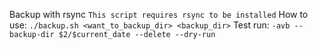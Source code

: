 Backup with rsync
`This script requires rsync to be installed`
How to use: 
`./backup.sh <want_to_backup_dir> <backup_dir>`
Test run:
`-avb --backup-dir $2/$current_date --delete --dry-run`
